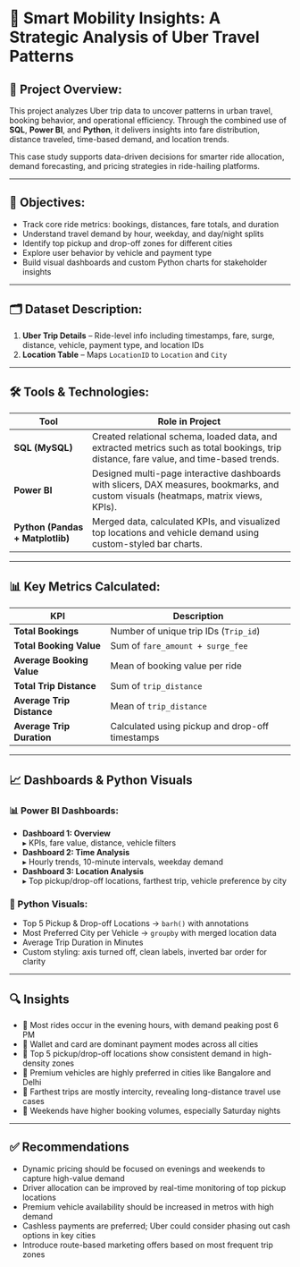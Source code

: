 # 🚗 Smart Mobility Insights: A Strategic Analysis of Uber Travel Patterns

## 📌 Project Overview:
This project analyzes Uber trip data to uncover patterns in urban travel, booking behavior, and operational efficiency. Through the combined use of **SQL**, **Power BI**, and **Python**, it delivers insights into fare distribution, distance traveled, time-based demand, and location trends.

This case study supports data-driven decisions for smarter ride allocation, demand forecasting, and pricing strategies in ride-hailing platforms.

---

## 🎯 Objectives:
- Track core ride metrics: bookings, distances, fare totals, and duration
- Understand travel demand by hour, weekday, and day/night splits
- Identify top pickup and drop-off zones for different cities
- Explore user behavior by vehicle and payment type
- Build visual dashboards and custom Python charts for stakeholder insights

---

## 🗂️ Dataset Description:
1. **Uber Trip Details** – Ride-level info including timestamps, fare, surge, distance, vehicle, payment type, and location IDs  
2. **Location Table** – Maps `LocationID` to `Location` and `City`

---

## 🛠️ Tools & Technologies:
| Tool        | Role in Project |
|-------------|------------------|
| **SQL (MySQL)** | Created relational schema, loaded data, and extracted metrics such as total bookings, trip distance, fare value, and time-based trends. |
| **Power BI** | Designed multi-page interactive dashboards with slicers, DAX measures, bookmarks, and custom visuals (heatmaps, matrix views, KPIs). |
| **Python (Pandas + Matplotlib)** | Merged data, calculated KPIs, and visualized top locations and vehicle demand using custom-styled bar charts. |

---

## 📊 Key Metrics Calculated:
| KPI                        | Description |
|----------------------------|-------------|
| **Total Bookings**         | Number of unique trip IDs (`Trip_id`) |
| **Total Booking Value**    | Sum of `fare_amount + surge_fee` |
| **Average Booking Value**  | Mean of booking value per ride |
| **Total Trip Distance**    | Sum of `trip_distance` |
| **Average Trip Distance**  | Mean of `trip_distance` |
| **Average Trip Duration**  | Calculated using pickup and drop-off timestamps |

---

## 📈 Dashboards & Python Visuals
### 📊 Power BI Dashboards:
- **Dashboard 1: Overview**  
  ▸ KPIs, fare value, distance, vehicle filters  
- **Dashboard 2: Time Analysis**  
  ▸ Hourly trends, 10-minute intervals, weekday demand  
- **Dashboard 3: Location Analysis**  
  ▸ Top pickup/drop-off locations, farthest trip, vehicle preference by city

### 🐍 Python Visuals:
- Top 5 Pickup & Drop-off Locations → `barh()` with annotations  
- Most Preferred City per Vehicle → `groupby` with merged location data  
- Average Trip Duration in Minutes  
- Custom styling: axis turned off, clean labels, inverted bar order for clarity

---

## 🔍 Insights 
- 🔹 Most rides occur in the evening hours, with demand peaking post 6 PM  
- 🔹 Wallet and card are dominant payment modes across all cities  
- 🔹 Top 5 pickup/drop-off locations show consistent demand in high-density zones  
- 🔹 Premium vehicles are highly preferred in cities like Bangalore and Delhi  
- 🔹 Farthest trips are mostly intercity, revealing long-distance travel use cases  
- 🔹 Weekends have higher booking volumes, especially Saturday nights

---

## ✅ Recommendations
- Dynamic pricing should be focused on evenings and weekends to capture high-value demand  
- Driver allocation can be improved by real-time monitoring of top pickup locations  
- Premium vehicle availability should be increased in metros with high demand  
- Cashless payments are preferred; Uber could consider phasing out cash options in key cities  
- Introduce route-based marketing offers based on most frequent trip zones



